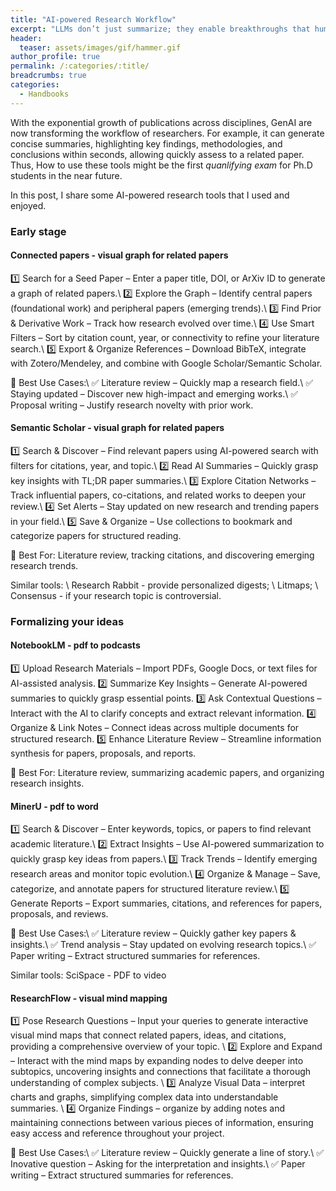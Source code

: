 ```yaml
---
title: "AI-powered Research Workflow"
excerpt: "LLMs don’t just summarize; they enable breakthroughs that humans might overlook."
header:
  teaser: assets/images/gif/hammer.gif
author_profile: true
permalink: /:categories/:title/
breadcrumbs: true
categories:
  - Handbooks
---
```


With the exponential growth of publications across disciplines, GenAI are now transforming the workflow of researchers. For example, it can generate concise summaries, highlighting key findings, methodologies, and conclusions within seconds, allowing quickly assess to a related paper. Thus, How to use these tools might be the first *quanlifying exam* for Ph.D students in the near future. 

In this post, I share some AI-powered research tools that I used and enjoyed.

### Early stage 

#### Connected papers - visual graph for related papers
1️⃣ Search for a Seed Paper – Enter a paper title, DOI, or ArXiv ID to generate a graph of related papers.\\
2️⃣ Explore the Graph – Identify central papers (foundational work) and peripheral papers (emerging trends).\\
3️⃣ Find Prior & Derivative Work – Track how research evolved over time.\\
4️⃣ Use Smart Filters – Sort by citation count, year, or connectivity to refine your literature search.\\
5️⃣ Export & Organize References – Download BibTeX, integrate with Zotero/Mendeley, and combine with Google Scholar/Semantic Scholar.

📌 Best Use Cases:\\
✅ Literature review – Quickly map a research field.\\
✅ Staying updated – Discover new high-impact and emerging works.\\
✅ Proposal writing – Justify research novelty with prior work.


#### Semantic Scholar - visual graph for related papers
1️⃣ Search & Discover – Find relevant papers using AI-powered search with filters for citations, year, and topic.\\
2️⃣ Read AI Summaries – Quickly grasp key insights with TL;DR paper summaries.\\
3️⃣ Explore Citation Networks – Track influential papers, co-citations, and related works to deepen your review.\\
4️⃣ Set Alerts – Stay updated on new research and trending papers in your field.\\
5️⃣ Save & Organize – Use collections to bookmark and categorize papers for structured reading.

📌 Best For: Literature review, tracking citations, and discovering emerging research trends.

Similar tools: \\
Research Rabbit - provide personalized digests; \\
Litmaps; \\
Consensus - if your research topic is controversial.

### Formalizing your ideas

#### NotebookLM - pdf to podcasts
1️⃣ Upload Research Materials – Import PDFs, Google Docs, or text files for AI-assisted analysis.
2️⃣ Summarize Key Insights – Generate AI-powered summaries to quickly grasp essential points.
3️⃣ Ask Contextual Questions – Interact with the AI to clarify concepts and extract relevant information.
4️⃣ Organize & Link Notes – Connect ideas across multiple documents for structured research.
5️⃣ Enhance Literature Review – Streamline information synthesis for papers, proposals, and reports.

📌 Best For: Literature review, summarizing academic papers, and organizing research insights.

#### MinerU - pdf to word
1️⃣ Search & Discover – Enter keywords, topics, or papers to find relevant academic literature.\\
2️⃣ Extract Insights – Use AI-powered summarization to quickly grasp key ideas from papers.\\
3️⃣ Track Trends – Identify emerging research areas and monitor topic evolution.\\
4️⃣ Organize & Manage – Save, categorize, and annotate papers for structured literature review.\\
5️⃣ Generate Reports – Export summaries, citations, and references for papers, proposals, and reviews.

📌 Best Use Cases:\\
✅ Literature review – Quickly gather key papers & insights.\\
✅ Trend analysis – Stay updated on evolving research topics.\\
✅ Paper writing – Extract structured summaries for references.

Similar tools: SciSpace - PDF to video

#### ResearchFlow - visual mind mapping

1️⃣ Pose Research Questions – Input your queries to generate interactive visual mind maps that connect related papers, ideas, and citations, providing a comprehensive overview of your topic. \\
2️⃣ Explore and Expand – Interact with the mind maps by expanding nodes to delve deeper into subtopics, uncovering insights and connections that facilitate a thorough understanding of complex subjects. \\
3️⃣ Analyze Visual Data – interpret charts and graphs, simplifying complex data into understandable summaries. \\
4️⃣ Organize Findings – organize by adding notes and maintaining connections between various pieces of information, ensuring easy access and reference throughout your project.

📌 Best Use Cases:\\
✅ Literature review – Quickly generate a line of story.\\
✅ Inovative question – Asking for the interpretation and insights.\\
✅ Paper writing – Extract structured summaries for references.
